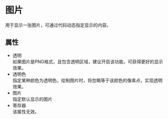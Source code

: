 # 图片
用于显示一张图片，可通过代码动态指定显示的内容。

## 属性
* 透明   
  如果图片是PNG格式，且包含透明区域，建议开启该功能，可获得更好的显示效果。     
* 透明色   
   指定某种颜色为透明色，绘制图片时，将忽略等于该颜色的像素点，实现透明效果。 
* 图片   
  指定默认显示的图片  
* 寄存器  
  该属性无效。
  
